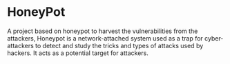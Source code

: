 # HoneyPot
A project based on honeypot to harvest the vulnerabilities from the attackers, Honeypot is a network-attached system used as a trap for cyber-attackers to detect and study the tricks and types of attacks used by hackers. It acts as a potential target for attackers.
